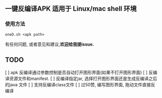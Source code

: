 ## 一键反编译APK 适用于 Linux/mac shell 环境

### 使用方法
```shell
oneD.sh <apk path>
```

有任何问题, 或者意见和建议,**欢迎给我提issue.**

## TODO
[ ] apk 反编译通过参数控制是否自动打开图形界面(如果不打开图形界面)
[ ] 反编译资源文件和manifest.
[ ] 反编译指定jar, 选择打开图形界面还是生成反编译之后的java 文件
[ ] 支持反编译class文件
[ ] 过50赞, 编写图形界面, 拖动文件直接反编译